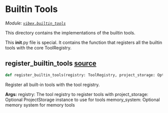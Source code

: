 # Builtin Tools

*Module: [`vibex.builtin_tools`](https://github.com/dustland/vibex/blob/main/src/vibex/builtin_tools.py)*

This directory contains the implementations of the builtin tools.

This __init__.py file is special. It contains the function that
registers all the builtin tools with the core ToolRegistry.

## register_builtin_tools <a href="https://github.com/dustland/vibex/blob/main/src/vibex/builtin_tools.py#L19" class="source-link" title="View source code">source</a>

```python
def register_builtin_tools(registry: ToolRegistry, project_storage: Optional[Any] = None, memory_system: Optional[Any] = None)
```

Register all built-in tools with the tool registry.

**Args:**
    registry: The tool registry to register tools with
    project_storage: Optional ProjectStorage instance to use for tools
    memory_system: Optional memory system for memory tools
